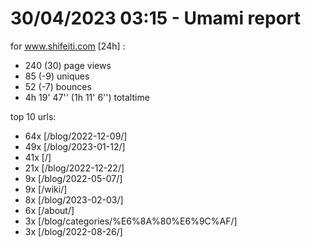# 30/04/2023 03:15 - Umami report
for www.shifeiti.com [24h] :

 - 240 (30) page views
 - 85 (-9) uniques
 - 52 (-7) bounces
 - 4h 19' 47'' (1h 11' 6'') totaltime


top 10 urls:
 - 64x [/blog/2022-12-09/]
 - 49x [/blog/2023-01-12/]
 - 41x [/]
 - 21x [/blog/2022-12-22/]
 - 9x [/blog/2022-05-07/]
 - 9x [/wiki/]
 - 8x [/blog/2023-02-03/]
 - 6x [/about/]
 - 3x [/blog/categories/%E6%8A%80%E6%9C%AF/]
 - 3x [/blog/2022-08-26/]


